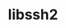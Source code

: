 ---
title: "libssh2"
layout: cache
categories: [package, develop]
meta: {"versions": ["1.11.0"], "compilers": ["gcc@=10.2.1", "gcc@=11.4.0", "oneapi@=2024.0.0"], "oss": ["centos7", "ubuntu22.04"], "platforms": ["linux"], "targets": ["x86_64_v3"], "stacks": ["developer-tools-manylinux2014", "e4s", "e4s-oneapi", "root"], "num_specs": 3, "num_specs_by_stack": {"root": 3, "developer-tools-manylinux2014": 1, "e4s": 1, "e4s-oneapi": 1}}
spec_details: [{"hash": "hygi2hn7vkyarrpwafrphacbdegnnab3", "compiler": "gcc@=10.2.1", "versions": ["1.11.0"], "os": "centos7", "platform": "linux", "target": "x86_64_v3", "variants": ["build_system=autotools", "crypto=openssl", "patches=011d926", "+shared"], "stacks": ["root", "developer-tools-manylinux2014"], "size": "-", "tarball": "https://binaries.spack.io/develop/build_cache/linux-centos7-x86_64_v3/gcc-10.2.1/libssh2-1.11.0/linux-centos7-x86_64_v3-gcc-10.2.1-libssh2-1.11.0-hygi2hn7vkyarrpwafrphacbdegnnab3.spack"}, {"hash": "genl3uufzssdggkne42u2wlzqb7unzpg", "compiler": "gcc@=11.4.0", "versions": ["1.11.0"], "os": "ubuntu22.04", "platform": "linux", "target": "x86_64_v3", "variants": ["build_system=autotools", "crypto=mbedtls", "patches=011d926", "+shared"], "stacks": ["root", "e4s"], "size": "-", "tarball": "https://binaries.spack.io/develop/build_cache/linux-ubuntu22.04-x86_64_v3/gcc-11.4.0/libssh2-1.11.0/linux-ubuntu22.04-x86_64_v3-gcc-11.4.0-libssh2-1.11.0-genl3uufzssdggkne42u2wlzqb7unzpg.spack"}, {"hash": "gky4nllmazesgqzrhszqkqurfdjthseg", "compiler": "oneapi@=2024.0.0", "versions": ["1.11.0"], "os": "ubuntu22.04", "platform": "linux", "target": "x86_64_v3", "variants": ["build_system=autotools", "crypto=openssl", "patches=011d926", "+shared"], "stacks": ["e4s-oneapi", "root"], "size": "-", "tarball": "https://binaries.spack.io/develop/build_cache/linux-ubuntu22.04-x86_64_v3/oneapi-2024.0.0/libssh2-1.11.0/linux-ubuntu22.04-x86_64_v3-oneapi-2024.0.0-libssh2-1.11.0-gky4nllmazesgqzrhszqkqurfdjthseg.spack"}]
---